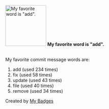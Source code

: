 <img src="https://my-badges.github.io/my-badges/favorite-word.png" alt="My favorite word is &quot;add&quot;." title="My favorite word is &quot;add&quot;." width="128">
<strong>My favorite word is &quot;add&quot;.</strong>
<br><br>

My favorite commit message words are:

1. add (used 234 times)
2. fix (used 58 times)
3. update (used 43 times)
4. file (used 40 times)
5. remove (used 34 times)


Created by <a href="https://github.com/my-badges/my-badges">My Badges</a>